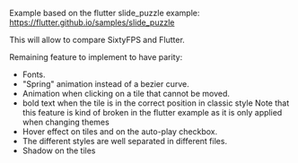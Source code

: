 
Example based on the flutter slide_puzzle example:
https://flutter.github.io/samples/slide_puzzle

This will allow to compare SixtyFPS and Flutter.

Remaining feature to implement to have parity:
 * Fonts.
 * "Spring" animation instead of a bezier curve.
 * Animation when clicking on a tile that cannot be moved.
 * bold text when the tile is in the correct position in classic style
   Note that this feature is kind of broken in the flutter example as it is only applied
   when changing themes
 * Hover effect on tiles and on the auto-play checkbox.
 * The different styles are well separated in different files.
 * Shadow on the tiles


